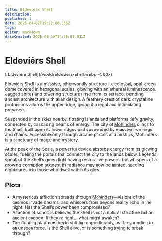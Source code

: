 ```yaml
---
title: Eldeviérs Shell
description: 
published: 1
date: 2025-04-02T19:22:08.155Z
tags: 
editor: markdown
dateCreated: 2025-03-09T14:30:55.811Z
---
```


# Eldeviérs Shell

![Eldeviérs Shell](/world/eldeviers-shell.webp =500x)

Eldeviérs Shell is a massive, otherworldly structure—a colossal, opal-green dome covered in hexagonal scales, glowing with an ethereal luminescence. Jagged spires and towering structures rise from its surface, blending ancient architecture with alien design. A feathery crest of dark, crystalline protrusions adorns the upper ridge, giving it a regal and intimidating presence.

Suspended in the skies nearby, floating islands and platforms defy gravity, connected by cascading beams of energy. The city of [Mohinders](/location/settlement/city/mohinders.md) clings to the Shell, built upon its lower ridges and suspended by massive iron rings and chains. Accessible only through arcane portals and airships, Mohinders is a sanctuary of [magic](/structure/mechanic/magic.md) and mystery.

At the peak of the Scale, a powerful device absorbs energy from its glowing scales, fueling the portals that connect the city to the lands below. Legends speak of the Shell’s green light having restorative powers, but whispers of a growing corruption suggest its radiance may now be tainted, seeding nightmares into those who dwell within its glow.

## Plots
- A mysterious affliction spreads through [Mohinders](/location/settlement/city/mohinders.md)—visions of the cosmos invade dreams, and whispers from beyond reality echo in the night. Has the Shell’s power been compromised?
- A faction of scholars believes the Shell is not a natural structure but an ancient cocoon. If they’re right… what might awaken?
- The floating platforms begin shifting unpredictably, as if responding to an unseen force. Is the Shell alive, or is something trying to break through?
